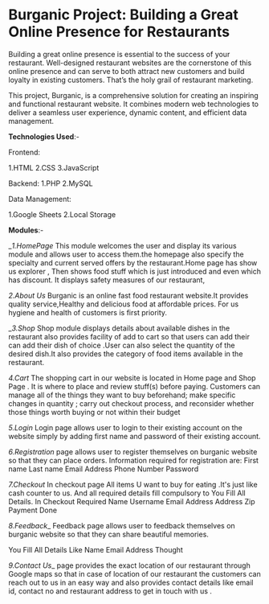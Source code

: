 # Burganic Project: Building a Great Online Presence for Restaurants
Building a great online presence is essential to the success of your restaurant. Well-designed restaurant websites are the cornerstone of this online presence and can serve to both attract new customers and build loyalty in existing customers. That’s the holy grail of restaurant marketing.

This project, Burganic, is a comprehensive solution for creating an inspiring and functional restaurant website. It combines modern web technologies to deliver a seamless user experience, dynamic content, and efficient data management.

**Technologies Used**:-

Frontend:

1.HTML
2.CSS
3.JavaScript

Backend:
1.PHP
2.MySQL

Data Management:

1.Google Sheets
2.Local Storage

**Modules**:-

__1.HomePage_
This module welcomes the user and display its various module and allows user to access them.the homepage also specify the specialty and current served offers by the restaurant.Home page has show us explorer ,
Then shows food stuff which is just introduced and even which has discount. It displays safety measures of our restaurant,

_2.About Us_
Burganic is an online fast food restaurant website.It provides quality service,Healthy and delicious food at affordable prices. For us hygiene and health of customers is first priority.

__3.Shop_
Shop module displays details about available dishes in the restaurant also provides facility of add to cart so that users can add their can add their dish of choice .User can also select the quantity of the desired dish.It also provides the category of food items available in the restaurant.

_4.Cart_
The shopping cart in our website is located in Home page and Shop Page . It is where to place and review stuff(s) before paying. Customers can manage all of the things they want to buy beforehand; make specific changes in quantity ; carry out checkout process, and reconsider whether those things worth buying or not within their budget

_5.Login_
Login page allows user to login to their existing account on the website simply by adding first name and password of their existing account.

_6.Registration_
page allows user to register themselves on burganic website so that they can place orders.
Information required for
registration are:
First name
Last name
Email
Address
Phone Number
Password

_7.Checkout_
In checkout page All items U want to buy for eating .It's just like cash counter to us. And all required details fill compulsory to You Fill All Details.
In Checkout Required
Name
Username
Email Address
Address
Zip
Payment Done

_8.Feedback__
Feedback page allows user to feedback themselves on burganic website so that they can share beautiful memories.

You Fill All Details
Like
Name
Email Address
Thought

_9.Contact Us__
page provides the exact location of our restaurant through Google maps so that in case of location of our restaurant the customers can reach out to us in an easy way and also provides contact details like email id, contact no and restaurant address to get in touch with us .
